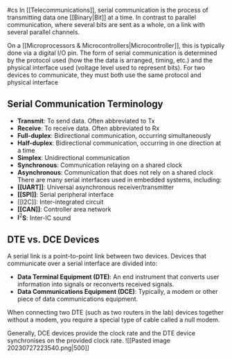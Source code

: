 #cs
In [[Telecommunications]], serial communication is the process of transmitting data one [[Binary|Bit]] at a time. In contrast to parallel communication, where several bits are sent as a whole, on a link with several parallel channels.

On a [[Microprocessors & Microcontrollers|Microcontroller]], this is typically done via a digital I/O pin. 
The form of serial communication is determined by the protocol used (how the the data is arranged, timing, etc.) and the physical interface used (voltage level used to represent bits). For two devices to communicate, they must both use the same protocol and physical interface

## Serial Communication Terminology
- **Transmit**: To send data. Often abbreviated to Tx
- **Receive**: To receive data. Often abbreviated to Rx
- **Full-duplex**: Bidirectional communication, occurring simultaneously
- **Half-duplex**: Bidirectional communication, occurring in one direction at a time
- **Simplex**: Unidirectional communication
- **Synchronous**: Communication relaying on a shared clock
- **Asynchronous**: Communication that does not rely on a shared clock
There are many serial interfaces used in embedded systems, including:
- **[[UART]]**: Universal asynchronous receiver/transmitter
- **[[SPI]]**: Serial peripheral interface
- [[I2C]]: Inter-integrated circuit
- **[[CAN]]**: Controller area network
- $\mathbf{I}^2$**S**: Inter-IC sound

## DTE vs. DCE Devices
A serial link is a point-to-point link between two devices. Devices that communicate over a serial interface are divided into:
- **Data Terminal Equipment (DTE)**: An end instrument that converts user information into signals or reconverts received signals. 
- **Data Communications Equipment (DCE)**: Typically, a modem or other piece of data communications equipment.

When connecting two DTE (such as two routers in the lab) devices together without a modem, you require a special type of cable called a null modem.

Generally, DCE devices provide the clock rate and the DTE device synchronises on the provided clock rate.
![[Pasted image 20230727223540.png|500]]